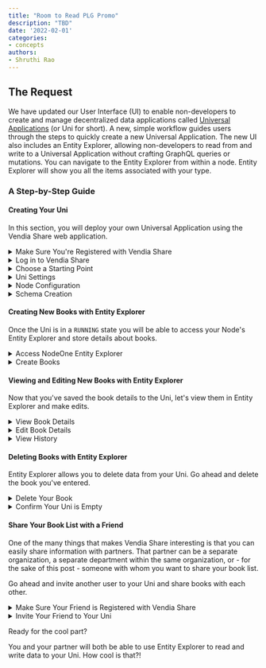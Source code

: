 ```yaml
---
title: "Room to Read PLG Promo"
description: "TBD"
date: '2022-02-01'
categories:
- concepts
authors:
- Shruthi Rao
---
```


## The Request

We have updated our User Interface (UI) to enable non-developers to create and manage decentralized data applications called [Universal Applications](https://www.vendia.net/docs/share/dev-and-use-unis) (or Uni for short). A new, simple workflow guides users through the steps to quickly create a new Universal Application. The new UI also includes an Entity Explorer, allowing non-developers to read from and write to a Universal Application without crafting GraphQL queries or mutations. You can navigate to the Entity Explorer from within a node. Entity Explorer will show you all the items associated with your type.

### A Step-by-Step Guide

#### Creating Your Uni

In this section, you will deploy your own Universal Application using the Vendia Share web application.

<details>
<summary>Make Sure You're Registered with Vendia Share</summary>

You can [register](https://share.vendia.net) for the free Starter tier if you haven't already.
</details>

<details>
<summary>Log in to Vendia Share</summary>

Visit the Vendia Share web application at [https://share.vendia.net](https://share.vendia.net). If you have not yet created a Uni you will be presented with the following screen.

**NOTE:** You will see any existing Universal Applications listed here. The Vendia Share Starter tier allows for a [single Universal Application](https://www.vendia.net/docs/share/limits#uni-and-node-limits). You will not be able to proceed with this exercise if you already have a running Universal Application.

<img width="1311" alt="01-empty-uni-screen" src="https://user-images.githubusercontent.com/71095088/151864172-fde733e6-3abf-4041-bdb2-cff406defe1c.png">

Click on 'Create a Universal Application' to begin the process.

</details>

<details>
<summary>Choose a Starting Point</summary>

Vendia provides several data schemas to get started. In our case, we will select 'Create your own' and define our own schema.

<img width="1312" alt="02-create-uni-starting-point" src="https://user-images.githubusercontent.com/71095088/151866654-2aa33ed6-28d3-4d60-9410-c51f48c4e166.png">

</details>

<details>
<summary>Uni Settings</summary>

Give you Uni a name. All Unis in the Starter tier share a common namespace of `unis.vendia.net` so pick a unique name. [Give your Uni a name](https://www.vendia.net/docs/share/limits#uni-and-node-names) that begins with `test-` and click on the 'Next' button to continue.

**NOTE:** I've defined a Uni with the name `test-room-to-read`. You'll have to pick a different name.

<img width="1312" alt="03-uni-name" src="https://user-images.githubusercontent.com/71095088/151866849-8c1d52d3-eb67-45a0-af19-4dc6c2c32105.png">

</details>

<details>
<summary>Node Configuration</summary>

Here is where we can specify attributes about our [node](https://www.vendia.net/docs/share/terms-and-definitions#node). For demonstration purposes you can accept the default values and click on 'Next' to define the data model.

<img width="1313" alt="04-node-configuration" src="https://user-images.githubusercontent.com/71095088/151868798-456b4816-14a4-4e6c-8a0e-7a732be06a24.png">

**NOTE:** Vendia Share nodes can be configured to run across [different regions](https://www.vendia.net/docs/share/cli/guide#supported-cloud-platforms-and-regions) and with different [node access controls](https://www.vendia.net/docs/share/node-access-control). Please consult our documentation for more details.
</details>

<details>
<summary>Schema Creation</summary>

Enter the following JSON as our Uni's schema and click on the 'Create' button. Please refer to our [documentation](https://www.vendia.net/docs/share/data-modeling) and [blog post](https://www.vendia.net/blog/applying-domain-driven-design-to-blockchains) for more detail on modeling data.

**NOTE:** It will take about 5 minutes for the Uni to get to a `RUNNING` state.

```json
{
  "$schema": "http://json-schema.org/draft-07/schema#",
  "title": "Room to Read",
  "description": "Uni schema to support Room to Read",
  "type": "object",
  "properties": {
    "Book": {
      "description": "Book type",
      "type": "array",
      "items": {
        "type": "object",
        "properties": {
          "title": {
            "description": "Title",
            "type": "string"
          },
          "author": {
            "description": "Author",
            "type": "string"
          },
          "publisher": {
            "description": "Publisher",
            "type": "string"
          },
          "isbn": {
            "description": "ISBN",
            "type": "string"
          },
          "publicationYear": {
            "description": "Year book was initially published",
            "type": "string",
            "pattern": "^-?[0-9]{1,4}$"
          }
        }
      }
    }
  }
}
```


<img width="1312" alt="05-schema-creation" src="https://user-images.githubusercontent.com/71095088/151869546-8d89cc8d-3674-404f-b126-298add96be88.png">

Once you click on the 'Create' button you will see output indicating the Uni is being created.

<img width="1312" alt="06-uni-pending-registration" src="https://user-images.githubusercontent.com/71095088/151869921-319690d5-30e4-42aa-82a8-5114770b9707.png">

</details>

#### Creating New Books with Entity Explorer

Once the Uni is in a `RUNNING` state you will be able to access your Node's Entity Explorer and store details about books.

<details>
<summary>Access NodeOne Entity Explorer</summary>

<img width="1311" alt="07-entity-explorer" src="https://user-images.githubusercontent.com/71095088/151876104-f21aa30a-5002-4c9e-ab93-b6b22dafa492.png">

</details>

<details>
<summary>Create Books</summary>

At this point, your Uni does not have any book data stored. We can add a new book by clicking on the 'Create Book' button.

<img width="1312" alt="08-create-book" src="https://user-images.githubusercontent.com/71095088/151876372-1a8ef7f2-77e8-4088-ab65-758ffde310dc.png">

I love the book [CDB!](https://en.wikipedia.org/wiki/CDB!), a children's book by William Steig. I'll enter the details of the book into Entity Explorer and click 'Save' to write the data to the Uni. If you're not a big fan feel free to save details about one of your favorite books.

<img width="1312" alt="09-create-book-details" src="https://user-images.githubusercontent.com/71095088/151881121-925af34c-3c89-4235-b8a1-18df14db9b21.png">

Once you click on the 'Save' button, the Uni will begin the process of writing the book data to the Uni.

<img width="1310" alt="10-writing-data" src="https://user-images.githubusercontent.com/71095088/151881322-cadb4360-78ba-4251-818b-8749f5b9dfe5.png">

</details>

#### Viewing and Editing New Books with Entity Explorer

Now that you've saved the book details to the Uni, let's view them in Entity Explorer and make edits.

<details>
<summary>View Book Details</summary>

You can click on the generated `_id` link to view details about your book.

<img width="1312" alt="11-view-book-details" src="https://user-images.githubusercontent.com/71095088/151881990-4898f87e-2892-44b1-8114-ccb421ceb0f4.png">


<img width="1313" alt="12-book-details" src="https://user-images.githubusercontent.com/71095088/151882228-5229deef-c428-44b8-81fa-913fd69f0e74.png">

</details>

<details>
<summary>Edit Book Details</summary>

Entity Explorer allows you to update data stored in your Uni. Click on the 'Edit' button and make an update to the book you've stored.

<img width="1313" alt="13-edit-book-button" src="https://user-images.githubusercontent.com/71095088/151883179-24a65f9f-2472-439b-89d2-cedcc839cf84.png">

I know there was another edition of the 'CDB!' book published by Aladdin in 1987 so I can update my book with the new edition's data. Your book may have some updates, too. Make changes and click 'Save' to update your Uni.

<img width="1312" alt="14-edit-book-details" src="https://user-images.githubusercontent.com/71095088/151883554-cc0b5647-36ca-46da-bd2c-6e448d37e3ed.png">

<img width="1312" alt="15-saving-book-updates" src="https://user-images.githubusercontent.com/71095088/151884011-382af7ad-738a-46a2-ae73-0d1c187e2daf.png">

<img width="1312" alt="16-updates-complete" src="https://user-images.githubusercontent.com/71095088/151884014-29040d03-9e51-45c3-a96b-f5a390093224.png">

</details>

<details>
<summary>View History</summary>

One of the core features of Vendia Share is the ability to capture changes to data over time. You can view changes you've made to your book through the Entity Explorer.

<img width="1312" alt="17-view-history-button" src="https://user-images.githubusercontent.com/71095088/151884136-fcc85ee2-bd29-49b3-b3c4-6089ab98303f.png">

<img width="1312" alt="18-view-history" src="https://user-images.githubusercontent.com/71095088/151884418-ce070d7a-1052-4df0-8e1e-e8b247f8d021.png">

You can see how your book details have evolved over time.
</details>

#### Deleting Books with Entity Explorer

Entity Explorer allows you to delete data from your Uni. Go ahead and delete the book you've entered.

<details>
<summary>Delete Your Book</summary>

Click on the 'Delete' button from the book detail page.

<img width="1312" alt="19-delete-button" src="https://user-images.githubusercontent.com/71095088/151884775-af15a2f2-7c73-4667-b22b-e92ca4ee6f8c.png">

You will receive a confirmation dialog to delete your book. Click 'Delete' to remove the book from your Uni.

<img width="1311" alt="20-delete-confirmation" src="https://user-images.githubusercontent.com/71095088/151884995-b300d428-407b-42ba-97bf-7ba426b20610.png">

<img width="1312" alt="21-deleting-updates" src="https://user-images.githubusercontent.com/71095088/151885251-00f8c067-bfc1-4ed5-94e5-7fdca2c21f9d.png">

</details>

<details>
<summary>Confirm Your Uni is Empty</summary>

Now that you've deleted your book, your Uni doesn't have any more data.

<img width="1312" alt="22-empty-uni" src="https://user-images.githubusercontent.com/71095088/151885402-63b97996-39c3-4e4d-8244-122c68aee0a2.png">

</details>

#### Share Your Book List with a Friend

One of the many things that makes Vendia Share interesting is that you can easily share information with partners. That partner can be a separate organization, a separate department within the same organization, or - for the sake of this post - someone with whom you want to share your book list.

Go ahead and invite another user to your Uni and share books with each other. 

<details>
<summary>Make Sure Your Friend is Registered with Vendia Share</summary>

Your friend can [register](https://share.vendia.net) for the free Starter tier if they haven't already.
</details>

<details>
<summary>Invite Your Friend to Your Uni</summary>

The home page of your Uni has a 'Invite participant' button. Go ahead and click it.

<img width="1312" alt="23-invite-participant-button" src="https://user-images.githubusercontent.com/71095088/151886170-afc7e252-bc31-48c9-94ab-00c826e2a668.png">

Enter your friend's email and click the 'Send uni invite' button.

<img width="1311" alt="24-invite-participant" src="https://user-images.githubusercontent.com/71095088/151886416-15e17ee4-1ab8-42fd-9b8c-67c6e0fb9eb7.png">

Your friend will receive an email providing them instructions for creating their own node in your existing Uni.
</details>

Ready for the cool part?

You and your partner will both be able to use Entity Explorer to read and write data to your Uni. How cool is that?!

